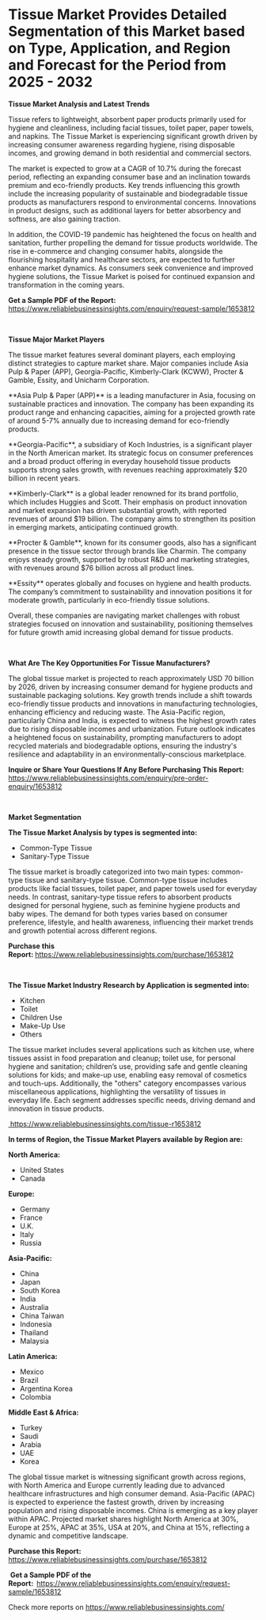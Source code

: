 <p><h1>Tissue Market Provides Detailed Segmentation of this Market based on Type, Application, and Region and Forecast for the Period from 2025 - 2032</h1></p><p><strong>Tissue Market Analysis and Latest Trends</strong></p>
<p><p>Tissue refers to lightweight, absorbent paper products primarily used for hygiene and cleanliness, including facial tissues, toilet paper, paper towels, and napkins. The Tissue Market is experiencing significant growth driven by increasing consumer awareness regarding hygiene, rising disposable incomes, and growing demand in both residential and commercial sectors. </p><p>The market is expected to grow at a CAGR of 10.7% during the forecast period, reflecting an expanding consumer base and an inclination towards premium and eco-friendly products. Key trends influencing this growth include the increasing popularity of sustainable and biodegradable tissue products as manufacturers respond to environmental concerns. Innovations in product designs, such as additional layers for better absorbency and softness, are also gaining traction. </p><p>In addition, the COVID-19 pandemic has heightened the focus on health and sanitation, further propelling the demand for tissue products worldwide. The rise in e-commerce and changing consumer habits, alongside the flourishing hospitality and healthcare sectors, are expected to further enhance market dynamics. As consumers seek convenience and improved hygiene solutions, the Tissue Market is poised for continued expansion and transformation in the coming years.</p></p>
<p><strong>Get a Sample PDF of the Report:&nbsp;</strong> <a href="https://www.reliablebusinessinsights.com/enquiry/request-sample/1653812?utm_campaign=3060&utm_medium=2&utm_source=Github&utm_content=ia&utm_term=06032025&utm_id=tissue">https://www.reliablebusinessinsights.com/enquiry/request-sample/1653812</a></p>
<p>&nbsp;</p>
<p><strong>Tissue Major Market Players</strong></p>
<p><p>The tissue market features several dominant players, each employing distinct strategies to capture market share. Major companies include Asia Pulp & Paper (APP), Georgia-Pacific, Kimberly-Clark (KCWW), Procter & Gamble, Essity, and Unicharm Corporation. </p><p>**Asia Pulp & Paper (APP)** is a leading manufacturer in Asia, focusing on sustainable practices and innovation. The company has been expanding its product range and enhancing capacities, aiming for a projected growth rate of around 5-7% annually due to increasing demand for eco-friendly products. </p><p>**Georgia-Pacific**, a subsidiary of Koch Industries, is a significant player in the North American market. Its strategic focus on consumer preferences and a broad product offering in everyday household tissue products supports strong sales growth, with revenues reaching approximately $20 billion in recent years. </p><p>**Kimberly-Clark** is a global leader renowned for its brand portfolio, which includes Huggies and Scott. Their emphasis on product innovation and market expansion has driven substantial growth, with reported revenues of around $19 billion. The company aims to strengthen its position in emerging markets, anticipating continued growth.</p><p>**Procter & Gamble**, known for its consumer goods, also has a significant presence in the tissue sector through brands like Charmin. The company enjoys steady growth, supported by robust R&D and marketing strategies, with revenues around $76 billion across all product lines.</p><p>**Essity** operates globally and focuses on hygiene and health products. The company’s commitment to sustainability and innovation positions it for moderate growth, particularly in eco-friendly tissue solutions.</p><p>Overall, these companies are navigating market challenges with robust strategies focused on innovation and sustainability, positioning themselves for future growth amid increasing global demand for tissue products.</p></p>
<p>&nbsp;</p>
<p><strong>What Are The Key Opportunities For Tissue Manufacturers?</strong></p>
<p><p>The global tissue market is projected to reach approximately USD 70 billion by 2026, driven by increasing consumer demand for hygiene products and sustainable packaging solutions. Key growth trends include a shift towards eco-friendly tissue products and innovations in manufacturing technologies, enhancing efficiency and reducing waste. The Asia-Pacific region, particularly China and India, is expected to witness the highest growth rates due to rising disposable incomes and urbanization. Future outlook indicates a heightened focus on sustainability, prompting manufacturers to adopt recycled materials and biodegradable options, ensuring the industry's resilience and adaptability in an environmentally-conscious marketplace.</p></p>
<p><strong>Inquire or Share Your Questions If Any Before Purchasing This Report:</strong> <a href="https://www.reliablebusinessinsights.com/enquiry/pre-order-enquiry/1653812?utm_campaign=3060&utm_medium=2&utm_source=Github&utm_content=ia&utm_term=06032025&utm_id=tissue">https://www.reliablebusinessinsights.com/enquiry/pre-order-enquiry/1653812</a></p>
<p>&nbsp;</p>
<p><strong>Market Segmentation</strong></p>
<p><strong>The Tissue Market Analysis by types is segmented into:</strong></p>
<p><ul><li>Common-Type Tissue</li><li>Sanitary-Type Tissue</li></ul></p>
<p><p>The tissue market is broadly categorized into two main types: common-type tissue and sanitary-type tissue. Common-type tissue includes products like facial tissues, toilet paper, and paper towels used for everyday needs. In contrast, sanitary-type tissue refers to absorbent products designed for personal hygiene, such as feminine hygiene products and baby wipes. The demand for both types varies based on consumer preference, lifestyle, and health awareness, influencing their market trends and growth potential across different regions.</p></p>
<p><strong>Purchase this Report:&nbsp;</strong><a href="https://www.reliablebusinessinsights.com/purchase/1653812?utm_campaign=3060&utm_medium=2&utm_source=Github&utm_content=ia&utm_term=06032025&utm_id=tissue">https://www.reliablebusinessinsights.com/purchase/1653812</a></p>
<p>&nbsp;</p>
<p><strong>The Tissue Market Industry Research by Application is segmented into:</strong></p>
<p><ul><li>Kitchen</li><li>Toilet</li><li>Children Use</li><li>Make-Up Use</li><li>Others</li></ul></p>
<p><p>The tissue market includes several applications such as kitchen use, where tissues assist in food preparation and cleanup; toilet use, for personal hygiene and sanitation; children’s use, providing safe and gentle cleaning solutions for kids; and make-up use, enabling easy removal of cosmetics and touch-ups. Additionally, the "others" category encompasses various miscellaneous applications, highlighting the versatility of tissues in everyday life. Each segment addresses specific needs, driving demand and innovation in tissue products.</p></p>
<p><a href="https://www.reliablebusinessinsights.com/tissue-r1653812?utm_campaign=3060&utm_medium=2&utm_source=Github&utm_content=ia&utm_term=06032025&utm_id=tissue">&nbsp;https://www.reliablebusinessinsights.com/tissue-r1653812</a></p>
<p><strong>In terms of Region, the Tissue Market Players available by Region are:</strong></p>
<p>
    <p> <strong> North America: </strong>
        <ul>
            <li>United States</li>
            <li>Canada</li>
        </ul>
        </p> 
    <p> <strong> Europe: </strong>
        <ul>
            <li>Germany</li>
            <li>France</li>
            <li>U.K.</li>
            <li>Italy</li>
            <li>Russia</li>
        </ul>
        </p> 
    <p> <strong> Asia-Pacific: </strong>
        <ul>
            <li>China</li>
            <li>Japan</li>
            <li>South Korea</li>
            <li>India</li>
            <li>Australia</li>
            <li>China Taiwan</li>
            <li>Indonesia</li>
            <li>Thailand</li>
            <li>Malaysia</li>
        </ul>
        </p> 
    <p> <strong> Latin America: </strong>
        <ul>
            <li>Mexico</li>
            <li>Brazil</li>
            <li>Argentina Korea</li>
            <li>Colombia</li>
        </ul>
        </p> 
    <p> <strong> Middle East & Africa: </strong>
        <ul>
            <li>Turkey</li>
            <li>Saudi</li>
            <li>Arabia</li>
            <li>UAE</li>
            <li>Korea</li>
        </ul>
    </p>
    </p>
<p><p>The global tissue market is witnessing significant growth across regions, with North America and Europe currently leading due to advanced healthcare infrastructures and high consumer demand. Asia-Pacific (APAC) is expected to experience the fastest growth, driven by increasing population and rising disposable incomes. China is emerging as a key player within APAC. Projected market shares highlight North America at 30%, Europe at 25%, APAC at 35%, USA at 20%, and China at 15%, reflecting a dynamic and competitive landscape.</p></p>
<p><strong>Purchase this Report: </strong><a href="https://www.reliablebusinessinsights.com/purchase/1653812?utm_campaign=3060&utm_medium=2&utm_source=Github&utm_content=ia&utm_term=06032025&utm_id=tissue">https://www.reliablebusinessinsights.com/purchase/1653812</a></p>
<p>&nbsp;<strong>Get a Sample PDF of the Report:&nbsp;&nbsp;</strong><a href="https://www.reliablebusinessinsights.com/enquiry/request-sample/1653812?utm_campaign=3060&utm_medium=2&utm_source=Github&utm_content=ia&utm_term=06032025&utm_id=tissue">https://www.reliablebusinessinsights.com/enquiry/request-sample/1653812</a></p>
<p><strong></strong></p>
<p>Check more reports on <a href="https://www.reliablebusinessinsights.com/?utm_campaign=3060&utm_medium=2&utm_source=Github&utm_content=ia&utm_term=06032025&utm_id=tissue">https://www.reliablebusinessinsights.com/</a></p>